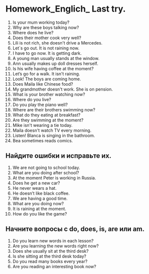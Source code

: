 # Homework_Englich_ Last try.
1. Is your mum working today?
2. Why are these boys talking now?
3. Where does he live?
4. Does their mother cook very well?
5. Lili is not rich, she doesn't drive a Mercedes.
6. Let´s go out. It is not raining now.
7. I have to go now. It is getting dark.
8. A young man usually stands at the window.
9. Ann usually makes up doll dresses herself.
10. Is his wife having coffee at the moment?
11. Let’s go for a walk. It isn't raining.
12. Look! The boys are coming home.
13. Does Maila like Chinese food?
14. My grandmother doesn't work. She is on pension.
15. What is your brother watching now?
16. Where do you live?
17. Do you play the piano well?
18. Where are their brothers swimming now?
19. What do they eating at breakfast?
20. Are they swimming at the moment?
21. Mike isn't wearing a tie today.
22. Maila doesn't watch TV every morning.
23. Listen! Blanca is singing in the bathroom.
24. Bea sometimes reads comics.

## Найдите ошибки и исправьте их.

1. We are not going to school today.
2. What are you doing after school?
3. At the moment Peter is working in Russia.
4. Does he get a new car?
5. He never wears a hat.
6. He doesn’t like black coffee.
7. We are having a good time.
8. What are you doing now?
9. It is raining at the moment.
10. How do you like the game?

## Начните вопросы с do, does, is, are или am.

1. Do you learn new words in each lesson?
2. Are you learning the new words right now?
3. Does she usually sit at the third desk?
4. Is she sitting at the third desk today?
5. Do you read many books every year?
6. Are you reading an interesting book now?

